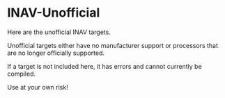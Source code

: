 # INAV-Unofficial
Here are the unofficial INAV targets.

Unofficial targets either have no manufacturer support or processors that are no longer officially supported.

If a target is not included here, it has errors and cannot currently be compiled. 

Use at your own risk!

